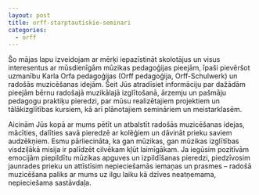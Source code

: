 ```yaml
---
layout: post
title: orff-starptautiskie-seminari
categories:
  - orff
---
```

Šo mājas lapu izveidojam ar mērķi iepazīstināt skolotājus un visus interesentus ar mūsdienīgām mūzikas pedagoģijas pieejām, īpaši pievēršot uzmanību Karla Orfa pedagoģijas (Orff pedagoģija, Orff-Schulwerk) un radošās muzicēšanas idejām. Šeit Jūs atradīsiet informāciju par dažādām pieejām bērnu radošajā muzikālajā izglītošanā, ārzemju un pašmāju pedagogu praktiķu pieredzi, par mūsu realizētajiem projektiem un tālākizglītības kursiem, kā arī plānotajiem semināriem un meistarklasēm.
<!--content-->
Aicinām Jūs kopā ar mums pētīt un atbalstīt radošās muzicēšanas idejas, mācīties, dalīties savā pieredzē ar kolēģiem un dāvināt prieku saviem audzēkņiem. 
Esmu pārliecināta, ka gan mūzikas, gan mūzikas izglītības visdziļākā misija ir palīdzēt cilvēkam kļūt laimīgākam. Ja iegūsim pozitīvām emocijām piepildītu mūzikas apguves un izpildīšanas pieredzi, piedzīvosim jaunrades prieku un attīstīsim nepieciešamās iemaņas un prasmes – radošā muzicēšana paliks ar mums uz ilgu laiku kā dzīves neatņemama, nepieciešama sastāvdaļa.


